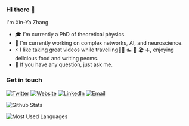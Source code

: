 ### Hi there 👋

I'm Xin-Ya Zhang


<!--
**xinyacheung/xinyacheung** is a ✨ _special_ ✨ repository because its `README.md` (this file) appears on your GitHub profile.

Here are some ideas to get you started:

- 🔭 I’m currently working on ...
- 🌱 I’m currently learning ...
- 👯 I’m looking to collaborate on ...
- 🤔 I’m looking for help with ...
- 💬 Ask me about ...
- 📫 How to reach me: ...
- 😄 Pronouns: ...
- ⚡ Fun fact: ...
- ⚡️ I like taking great videos while travelling⛷ 🏊 🎼 🏖and writing peoms.
[![Twitter](https://img.shields.io/badge/Twitter-white?logo=twitter)](xx)
[![Instagram](https://img.shields.io/badge/Instagram-white?logo=instagram)](xx)
-->

- 🎓 I’m currently a PhD of theoretical physics.
- 🌱 I’m currently working on complex networks, AI, and neuroscience.
- ⚡️ I like taking great videos while travelling🏂🏻 🏊 🎼 🏖 ✈️, enjoying delicious food and writing peoms.
- 💬 If you have any question, just ask me.

### Get in touch

[![Twitter](https://img.shields.io/badge/Twitter-blue?logo=Twitter)](https://twitter.com/xinyazhang_)
[![Website](https://img.shields.io/badge/Website-blue?logo=Website)](https://xinyacheung.github.io/)
[![LinkedIn](https://img.shields.io/badge/LinkedIn-blue?logo=linkedin)](https://www.linkedin.com/in/xin-ya-zhang-6638171b5/)
[![Email](https://img.shields.io/badge/%F0%9F%93%A7-email-blue)](mailto:xinyazhang@tongji.edu.cn)



![Github Stats](https://github-readme-stats.vercel.app/api?username=xinyacheung&show_icons=true&theme=dark&count_private=true)

![Most Used Languages](https://github-readme-stats.vercel.app/api/top-langs/?username=xinyacheung&theme=dark&layout=compact)

